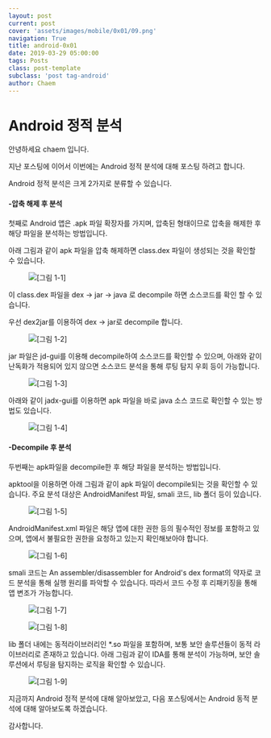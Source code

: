 ```yaml
---
layout: post
current: post
cover: 'assets/images/mobile/0x01/09.png'
navigation: True
title: android-0x01
date: 2019-03-29 05:00:00
tags: Posts
class: post-template
subclass: 'post tag-android'
author: Chaem
---
```


# Android 정적 분석

안녕하세요 chaem 입니다.

지난 포스팅에 이어서 이번에는 Android 정적 분석에 대해 포스팅 하려고 합니다.

Android 정적 분석은 크게 2가지로 분류할 수 있습니다.

#### -압축 해제 후 분석
첫째로 Android 앱은 .apk 파일 확장자를 가지며, 압축된 형태이므로 압축을 해제한 후 해당 파일을 분석하는 방법입니다.

아래 그림과 같이 apk 파일을 압축 해제하면 class.dex 파일이 생성되는 것을 확인할 수 있습니다.
<figure>
  <img data-action="zoom" src='{{ "/assets/images/mobile/0x01/01.png" | relative_url }}' alt='[그림 1-1]'>
</figure>
 
이 class.dex 파일을 dex -> jar -> java 로 decompile 하면 소스코드를 확인 할 수 있습니다.

우선 dex2jar를 이용하여 dex -> jar로 decompile 합니다.
<figure>
  <img data-action="zoom" src='{{ "/assets/images/mobile/0x01/02.png" | relative_url }}' alt='[그림 1-2]'>
</figure>

jar 파일은 jd-gui를 이용해 decompile하여 소스코드를 확인할 수 있으며, 아래와 같이 난독화가 적용되어 있지 않으면 소스코드 분석을 통해 루팅 탐지 우회 등이 가능합니다.
<figure>
  <img data-action="zoom" src='{{ "/assets/images/mobile/0x01/03.png" | relative_url }}' alt='[그림 1-3]'>
</figure>

아래와 같이 jadx-gui를 이용하면 apk 파일을 바로 java 소스 코드로 확인할 수 있는 방법도 있습니다.
<figure>
  <img data-action="zoom" src='{{ "/assets/images/mobile/0x01/04.png" | relative_url }}' alt='[그림 1-4]'>
</figure>


#### -Decompile 후 분석
두번째는 apk파일을 decompile한 후 해당 파일을 분석하는 방법입니다.

apktool을 이용하면 아래 그림과 같이 apk 파일이 decompile되는 것을 확인할 수 있습니다.
주요 분석 대상은 AndroidManifest 파일,  smali 코드, lib 폴더 등이 있습니다.
<figure>
  <img data-action="zoom" src='{{ "/assets/images/mobile/0x01/05.png" | relative_url }}' alt='[그림 1-5]'>
</figure>

AndroidManifest.xml 파일은 해당 앱에 대한 권한 등의 필수적인 정보를 포함하고 있으며, 앱에서 불필요한 권한을 요청하고 있는지 확인해보아야 합니다.
<figure>
  <img data-action="zoom" src='{{ "/assets/images/mobile/0x01/06.png" | relative_url }}' alt='[그림 1-6]'>
</figure>

smali 코드는 An assembler/disassembler for Android's dex format의 약자로 코드 분석을 통해 실행 원리를 파악할 수 있습니다. 따라서 코드 수정 후 리패키징을 통해 앱 변조가 가능합니다.
<figure>
  <img data-action="zoom" src='{{ "/assets/images/mobile/0x01/07.png" | relative_url }}' alt='[그림 1-7]'>
</figure>
<figure>
  <img data-action="zoom" src='{{ "/assets/images/mobile/0x01/08.png" | relative_url }}' alt='[그림 1-8]'>
</figure>

lib 폴더 내에는 동적라이브러리인 *.so 파일을 포함하며, 보통 보안 솔루션들이 동적 라이브러리로 존재하고 있습니다. 아래 그림과 같이 IDA를 통해 분석이 가능하며, 보안 솔루션에서 루팅을 탐지하는 로직을 확인할 수 있습니다.
<figure>
  <img data-action="zoom" src='{{ "/assets/images/mobile/0x01/09.png" | relative_url }}' alt='[그림 1-9]'>
</figure>


지금까지 Android 정적 분석에 대해 알아보았고, 다음 포스팅에서는 Android 동적 분석에 대해 알아보도록 하겠습니다.


감사합니다.


